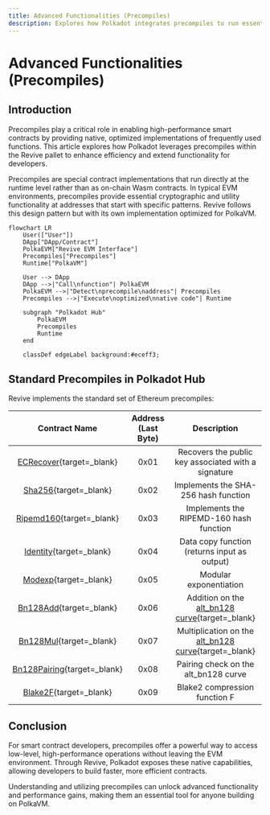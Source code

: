 ```yaml
---
title: Advanced Functionalities (Precompiles)
description: Explores how Polkadot integrates precompiles to run essential functions natively, improving the speed and efficiency of smart contracts on the Hub.
---
```


# Advanced Functionalities (Precompiles)

## Introduction

Precompiles play a critical role in enabling high-performance smart contracts by providing native, optimized implementations of frequently used functions. This article explores how Polkadot leverages precompiles within the Revive pallet to enhance efficiency and extend functionality for developers.

Precompiles are special contract implementations that run directly at the runtime level rather than as on-chain Wasm contracts. In typical EVM environments, precompiles provide essential cryptographic and utility functionality at addresses that start with specific patterns. Revive follows this design pattern but with its own implementation optimized for PolkaVM.

```mermaid
flowchart LR
    User(["User"])
    DApp["DApp/Contract"]
    PolkaEVM["Revive EVM Interface"]
    Precompiles["Precompiles"]
    Runtime["PolkaVM"]

    User --> DApp
    DApp -->|"Call\nfunction"| PolkaEVM
    PolkaEVM -->|"Detect\nprecompile\naddress"| Precompiles
    Precompiles -->|"Execute\noptimized\nnative code"| Runtime

    subgraph "Polkadot Hub"
        PolkaEVM
        Precompiles
        Runtime
    end

    classDef edgeLabel background:#eceff3;
```

## Standard Precompiles in Polkadot Hub

Revive implements the standard set of Ethereum precompiles:

|                                                                                   Contract Name                                                                                   | Address (Last Byte) |                                           Description                                           |
| :-------------------------------------------------------------------------------------------------------------------------------------------------------------------------------: | :-----------------: | :---------------------------------------------------------------------------------------------: |
|  [ECRecover](https://github.com/paritytech/polkadot-sdk/tree/46a656f82c5494a37567f0f4308d3665c6e480df/substrate/frame/revive/src/pure_precompiles/ecrecover.rs){target=\_blank}   |        0x01         |                       Recovers the public key associated with a signature                       |
|     [Sha256](https://github.com/paritytech/polkadot-sdk/tree/46a656f82c5494a37567f0f4308d3665c6e480df/substrate/frame/revive/src/pure_precompiles/sha256.rs){target=\_blank}      |        0x02         |                              Implements the SHA-256 hash function                               |
|  [Ripemd160](https://github.com/paritytech/polkadot-sdk/tree/46a656f82c5494a37567f0f4308d3665c6e480df/substrate/frame/revive/src/pure_precompiles/ripemd160.rs){target=\_blank}   |        0x03         |                             Implements the RIPEMD-160 hash function                             |
|   [Identity](https://github.com/paritytech/polkadot-sdk/tree/46a656f82c5494a37567f0f4308d3665c6e480df/substrate/frame/revive/src/pure_precompiles/identity.rs){target=\_blank}    |        0x04         |                          Data copy function (returns input as output)                           |
|     [Modexp](https://github.com/paritytech/polkadot-sdk/tree/46a656f82c5494a37567f0f4308d3665c6e480df/substrate/frame/revive/src/pure_precompiles/modexp.rs){target=\_blank}      |        0x05         |                                     Modular exponentiation                                      |
|   [Bn128Add](https://github.com/paritytech/polkadot-sdk/tree/46a656f82c5494a37567f0f4308d3665c6e480df/substrate/frame/revive/src/pure_precompiles/bn128.rs#L27){target=\_blank}   |        0x06         |    Addition on the [alt_bn128 curve](https://eips.ethereum.org/EIPS/eip-196){target=\_blank}    |
|   [Bn128Mul](https://github.com/paritytech/polkadot-sdk/tree/46a656f82c5494a37567f0f4308d3665c6e480df/substrate/frame/revive/src/pure_precompiles/bn128.rs#L48){target=\_blank}   |        0x07         | Multiplication on the [alt_bn128 curve](https://eips.ethereum.org/EIPS/eip-196){target=\_blank} |
| [Bn128Pairing](https://github.com/paritytech/polkadot-sdk/tree/46a656f82c5494a37567f0f4308d3665c6e480df/substrate/frame/revive/src/pure_precompiles/bn128.rs#L69){target=\_blank} |        0x08         |                              Pairing check on the alt_bn128 curve                               |
|    [Blake2F](https://github.com/paritytech/polkadot-sdk/tree/46a656f82c5494a37567f0f4308d3665c6e480df/substrate/frame/revive/src/pure_precompiles/blake2f.rs){target=\_blank}     |        0x09         |                                  Blake2 compression function F                                  |

## Conclusion

For smart contract developers, precompiles offer a powerful way to access low-level, high-performance operations without leaving the EVM environment. Through Revive, Polkadot exposes these native capabilities, allowing developers to build faster, more efficient contracts.

Understanding and utilizing precompiles can unlock advanced functionality and performance gains, making them an essential tool for anyone building on PolkaVM.